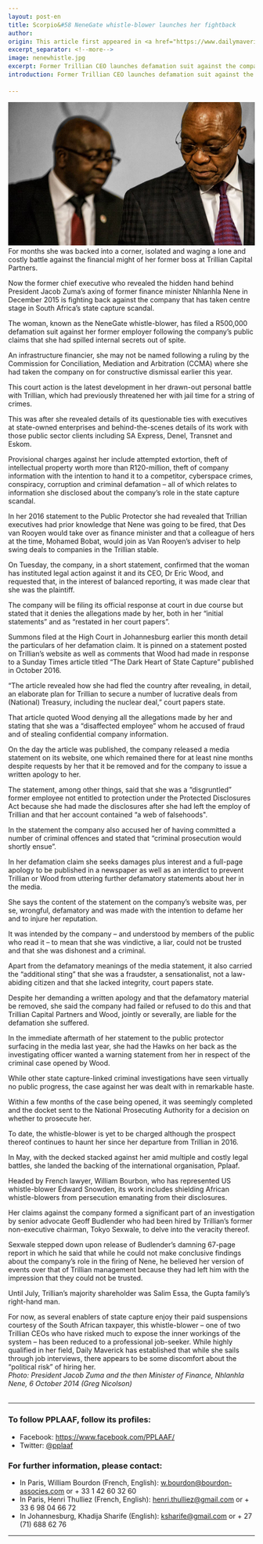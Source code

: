 ```yaml
---
layout: post-en
title: Scorpio&#58 NeneGate whistle-blower launches her fightback
author:
origin: This article first appeared in <a href="https://www.dailymaverick.co.za/article/2017-10-03-scorpio-nenegate-whistle-blower-launches-her-fightback/#.WdTYAmiCzIV" target="_blank">the Daily Maverick</a>
excerpt_separator: <!--more-->
image: nenewhistle.jpg
excerpt: Former Trillian CEO launches defamation suit against the company over damaging statements branding her as a vindictive criminal following her state capture disclosures. By Jessica Bezuidenhout for SCORPIO.
introduction: Former Trillian CEO launches defamation suit against the company over damaging statements branding her as a vindictive criminal following her state capture disclosures. By Jessica Bezuidenhout for SCORPIO.

---
```



 <img class="img-responsive img-post center-block" src="/assets/img/posts/nenewhistle.jpg" title="Photo: President Jacob Zuma and the then Minister of Finance, Nhlanhla Nene, 6 October 2014 (Greg Nicolson)"> 

<br>
For months she was backed into a corner, isolated and waging a lone and costly battle against the financial might of her former boss at Trillian Capital Partners.

Now the former chief executive who revealed the hidden hand behind President Jacob Zuma’s axing of former finance minister Nhlanhla Nene in December 2015 is fighting back against the company that has taken centre stage in South Africa’s state capture scandal.

The woman, known as the NeneGate whistle-blower, has filed a R500,000 defamation suit against her former employer following the company’s public claims that she had spilled internal secrets out of spite.

An infrastructure financier, she may not be named following a ruling by the Commission for Conciliation, Mediation and Arbitration (CCMA) where she had taken the company on for constructive dismissal earlier this year.

This court action is the latest development in her drawn-out personal battle with Trillian, which had previously threatened her with jail time for a string of crimes.

This was after she revealed details of its questionable ties with executives at state-owned enterprises and behind-the-scenes details of its work with those public sector clients including SA Express, Denel, Transnet and Eskom.

Provisional charges against her include attempted extortion, theft of intellectual property worth more than R120-million, theft of company information with the intention to hand it to a competitor, cyberspace crimes, conspiracy, corruption and criminal defamation – all of which relates to information she disclosed about the company’s role in the state capture scandal.

In her 2016 statement to the Public Protector she had revealed that Trillian executives had prior knowledge that Nene was going to be fired, that Des van Rooyen would take over as finance minister and that a colleague of hers at the time, Mohamed Bobat, would join as Van Rooyen’s adviser to help swing deals to companies in the Trillian stable.

On Tuesday, the company, in a short statement, confirmed that the woman has instituted legal action against it and its CEO, Dr Eric Wood, and requested that, in the interest of balanced reporting, it was made clear that she was the plaintiff.

The company will be filing its official response at court in due course but stated that it denies the allegations made by her, both in her “initial statements” and as “restated in her court papers”.

Summons filed at the High Court in Johannesburg earlier this month detail the particulars of her defamation claim. It is pinned on a statement posted on Trillian’s website as well as comments that Wood had made in response to a Sunday Times article titled “The Dark Heart of State Capture” published in October 2016.

“The article revealed how she had fled the country after revealing, in detail, an elaborate plan for Trillian to secure a number of lucrative deals from (National) Treasury, including the nuclear deal,” court papers state.

That article quoted Wood denying all the allegations made by her and stating that she was a “disaffected employee” whom he accused of fraud and of stealing confidential company information.

On the day the article was published, the company released a media statement on its website, one which remained there for at least nine months despite requests by her that it be removed and for the company to issue a written apology to her.

The statement, among other things, said that she was a “disgruntled” former employee not entitled to protection under the Protected Disclosures Act because she had made the disclosures after she had left the employ of Trillian and that her account contained “a web of falsehoods".

In the statement the company also accused her of having committed a number of criminal offences and stated that “criminal prosecution would shortly ensue”.

In her defamation claim she seeks damages plus interest and a full-page apology to be published in a newspaper as well as an interdict to prevent Trillian or Wood from uttering further defamatory statements about her in the media.

She says the content of the statement on the company’s website was, per se, wrongful, defamatory and was made with the intention to defame her and to injure her reputation.

It was intended by the company – and understood by members of the public who read it – to mean that she was vindictive, a liar, could not be trusted and that she was dishonest and a criminal.

Apart from the defamatory meanings of the media statement, it also carried the “additional sting” that she was a fraudster, a sensationalist, not a law-abiding citizen and that she lacked integrity, court papers state.

Despite her demanding a written apology and that the defamatory material be removed, she said the company had failed or refused to do this and that Trillian Capital Partners and Wood, jointly or severally, are liable for the defamation she suffered.

In the immediate aftermath of her statement to the public protector surfacing in the media last year, she had the Hawks on her back as the investigating officer wanted a warning statement from her in respect of the criminal case opened by Wood.

While other state capture-linked criminal investigations have seen virtually no public progress, the case against her was dealt with in remarkable haste.

Within a few months of the case being opened, it was seemingly completed and the docket sent to the National Prosecuting Authority for a decision on whether to prosecute her.

To date, the whistle-blower is yet to be charged although the prospect thereof continues to haunt her since her departure from Trillian in 2016.

In May, with the decked stacked against her amid multiple and costly legal battles, she landed the backing of the international organisation, Pplaaf.

Headed by French lawyer, William Bourbon, who has represented US whistle-blower Edward Snowden, its work includes shielding African whistle-blowers from persecution emanating from their disclosures.

Her claims against the company formed a significant part of an investigation by senior advocate Geoff Budlender who had been hired by Trillian’s former non-executive chairman, Tokyo Sexwale, to delve into the veracity thereof.

Sexwale stepped down upon release of Budlender’s damning 67-page report in which he said that while he could not make conclusive findings about the company’s role in the firing of Nene, he believed her version of events over that of Trillian management because they had left him with the impression that they could not be trusted.

Until July, Trillian’s majority shareholder was Salim Essa, the Gupta family’s right-hand man.

For now, as several enablers of state capture enjoy their paid suspensions courtesy of the South African taxpayer, this whistle-blower – one of two Trillian CEOs who have risked much to expose the inner workings of the system – has been reduced to a professional job-seeker. While highly qualified in her field, Daily Maverick has established that while she sails through job interviews, there appears to be some discomfort about the “political risk” of hiring her. 
<br>
_Photo: President Jacob Zuma and the then Minister of Finance, Nhlanhla Nene, 6 October 2014 (Greg Nicolson)_
<br>
<br>

----------------------

### To follow PPLAAF, follow its profiles:
- Facebook: <https://www.facebook.com/PPLAAF/>
- Twitter: [@pplaaf](https://twitter.com/pplaaf)

### For further information, please contact:
- In Paris, William Bourdon (French, English): [w.bourdon@bourdon-associes.com](mailto:w.bourdon@bourdon-associes.com) or + 33 1 42 60 32 60
- In Paris, Henri Thulliez (French, English): [henri.thulliez@gmail.com](mailto:henri.thulliez@gmail.com) or + 33 6 98 04 66 72
- In Johannesburg, Khadija Sharife (English): [ksharife@gmail.com](mailto:ksharife@gmail.com) or + 27 (71) 688 62 76 




-----
